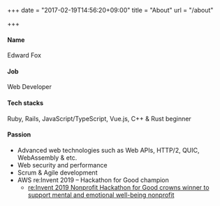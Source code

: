 +++
date = "2017-02-19T14:56:20+09:00"
title = "About"
url = "/about"

+++

<style>
  section.main .content .markdown ol > li {
    list-style-type: decimal;
  }
  section.main .content .markdown li > ul {
    margin: 0;
    padding-left: 1.5em;
  }
</style>

#### Name

Edward Fox

#### Job

Web Developer

#### Tech stacks

Ruby, Rails, JavaScript/TypeScript, Vue.js, C++ & Rust beginner

#### Passion

- Advanced web technologies such as Web APIs, HTTP/2, QUIC, WebAssembly & etc.
- Web security and performance
- Scrum & Agile development
- AWS re:Invent 2019 – Hackathon for Good champion
   - [re:Invent 2019 Nonprofit Hackathon for Good crowns winner to support mental and emotional well-being nonprofit](https://aws.amazon.com/blogs/publicsector/reinvent-2019-nonprofit-hackathon-for-good-crowns-winner-to-support-mental-and-emotional-well-being-nonprofit/)
